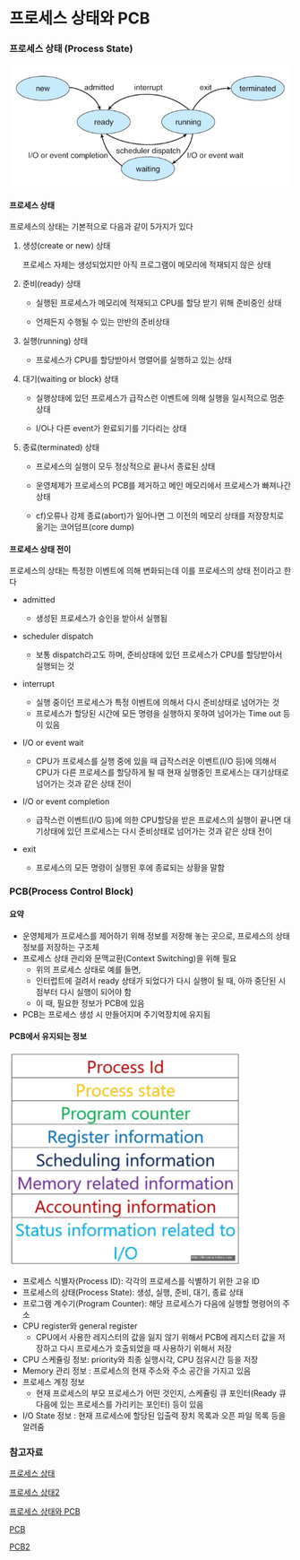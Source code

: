 # 프로세스 상태와 PCB



### 프로세스 상태 (Process State)

![image-20211017205445255](Process_state_and_PCB.assets/image-20211017205445255.png)

#### 프로세스 상태

프로세스의 상태는 기본적으로 다음과 같이 5가지가 있다

1. 생성(create or new) 상태

   프로세스 자체는 생성되었지만 아직 프로그램이 메모리에 적재되지 않은 상태

2. 준비(ready) 상태

   - 실행된 프로세스가 메모리에 적재되고 CPU를 할당 받기 위해 준비중인 상태

   - 언제든지 수행될 수 있는 만반의 준비상태

3. 실행(running) 상태
   - 프로세스가 CPU를 할당받아서 명렬어를 실행하고 있는 상태

4. 대기(waiting or block) 상태

   - 실행상태에 있던 프로세스가 급작스런 이벤트에 의해 실행을 일시적으로 멈춘 상태

   - I/O나 다른 event가 완료되기를 기다리는 상태

5. 종료(terminated) 상태

   - 프로세스의 실행이 모두 정상적으로 끝나서 종료된 상태

   - 운영체제가 프로세스의 PCB를 제거하고 메인 메모리에서 프로세스가 빠져나간 상태

   - cf)오류나 강제 종료(abort)가 일어나면 그 이전의 메모리 상태를 저장장치로 옮기는 코어덤프(core dump)

#### 프로세스 상태 전이

프로세스의 상태는 특정한 이벤트에 의해 변화되는데 이를 프로세스의 상태 전이라고 한다

- admitted
  - 생성된 프로세스가 승인을 받아서 실행됨
- scheduler dispatch
  - 보통 dispatch라고도 하며, 준비상태에 있던 프로세스가 CPU를 할당받아서 실행되는 것
- interrupt
  - 실행 중이던 프로세스가 특정 이벤트에 의해서 다시 준비상태로 넘어가는 것
  - 프로세스가 할당된 시간에 모든 명령을 실행하지 못하여 넘어가는 Time out 등이 있음
- I/O or event wait
  - CPU가 프로세스를 실행 중에 있을 때 급작스러운 이벤트(I/O 등)에 의해서 CPU가 다른 프로세스를 할당하게 될 때 현재 실행중인 프로세스는 대기상태로 넘어가는 것과 같은 상태 전이
- I/O or event completion
  - 급작스런 이벤트(I/O 등)에 의한 CPU할당을 받은 프로세스의 실행이 끝나면 대기상태에 있던 프로세스는 다시 준비상태로 넘어가는 것과 같은 상태 전이

- exit
  - 프로세스의 모든 명령이 실행된 후에  종료되는 상황을 말함



### PCB(Process Control Block)

#### 요약

- 운영체제가 프로세스를 제어하기 위해 정보를 저장해 놓는 곳으로, 프로세스의 상태 정보를 저장하는 구조체
- 프로세스 상태 관리와 문맥교환(Context Switching)을 위해 필요
  - 위의 프로세스 상태로 예를 들면,
  - 인터럽트에 걸려서 ready 상태가 되었다가 다시 실행이 될 때, 아까 중단된 시점부터 다시 실행이 되어야 함
  - 이 때, 필요한 정보가 PCB에 있음
- PCB는 프로세스 생성 시 만들어지며 주기억장치에 유지됨

#### PCB에서 유지되는 정보

![image-20211017211823036](Process_state_and_PCB.assets/image-20211017211823036.png)

- 프로세스 식별자(Process ID): 각각의 프로세스를 식별하기 위한 고유 ID
- 프로세스의 상태(Process State): 생성, 실행, 준비, 대기, 종료 상태
- 프로그램 계수기(Program Counter): 해당 프로세스가 다음에 실행할 명령어의 주소
- CPU register와 general register
  - CPU에서 사용한 레지스터의 값을 잃지 않기 위해서 PCB에 레지스터 값을 저장하고 다시 프로세스가 호출되었을 때 사용하기 위해서 저장
- CPU 스케쥴링 정보: priority와 최종 실행시각, CPU 점유시간 등을 저장
- Memory 관리 정보 : 프로세스의 현재 주소와 주소 공간을 가지고 있음
- 프로세스 계정 정보
  - 현재 프로세스의 부모 프로세스가 어떤 것인지, 스케쥴링 큐 포인터(Ready 큐 다음에 있는 프로세스를 가리키는 포인터) 등이 있음
- I/O State 정보 : 현재 프로세스에 할당된 입출력 장치 목록과 오픈 파일 목록 등을 알려줌



### 참고자료

[프로세스 상태](https://jhnyang.tistory.com/7)

[프로세스 상태2](https://enlqn1010.tistory.com/30)

[프로세스 상태와 PCB](https://doorbw.tistory.com/26)

[PCB](https://jhnyang.tistory.com/33)

[PCB2](https://enlqn1010.tistory.com/26)
